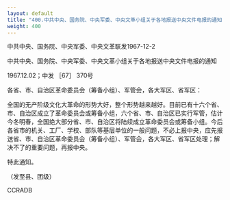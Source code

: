 ```yaml
---
layout: default
title: "400.中共中央、国务院、中央军委、中央文革小组关于各地报送中央文件电报的通知"
weight: 400
---
```


中共中央、国务院、中央军委、中央文革联发1967-12-2

中共中央、国务院、中央军委、中央文革小组关于各地报送中央文件电报的通知

1967.12.02；中发 ［67］ 370号

各省、市、自治区革命委员会（筹备小组）、军管会，各大军区、省军区：

全国的无产阶级文化大革命的形势大好，整个形势越来越好。目前已有十六个省、市、自治区成立了革命委员会或筹备小组，六个省、市、自治区已实行军管，估计今冬明春，全国绝大部分省、市、自治区将陆续成立革命委员会或筹备小组。今后各省市的机关、工厂、学校、部队等基层单位的一般问题，不必上报中央，应先报送省、市、自治区革命委员会（筹备小组）、军管会，各大军区、省军区处理；解决不了的重要问题，再报中央。

特此通知。

（发至县、团级）

CCRADB


